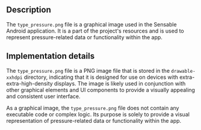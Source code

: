 ## Description

The `type_pressure.png` file is a graphical image used in the Sensable Android application. It is a part of the project's resources and is used to represent pressure-related data or functionality within the app.


## Implementation details

The `type_pressure.png` file is a PNG image file that is stored in the `drawable-xxhdpi` directory, indicating that it is designed for use on devices with extra-extra-high-density displays. The image is likely used in conjunction with other graphical elements and UI components to provide a visually appealing and consistent user interface.

As a graphical image, the `type_pressure.png` file does not contain any executable code or complex logic. Its purpose is solely to provide a visual representation of pressure-related data or functionality within the app.



